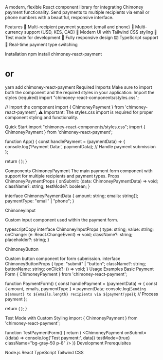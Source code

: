 A modern, flexible React component library for integrating Chimoney payment functionality. Send payments to multiple recipients via email or phone numbers with a beautiful, responsive interface.

Features
🎯 Multi-recipient payment support (email and phone)
💱 Multi-currency support (USD, KES, CAD)
🎨 Modern UI with Tailwind CSS styling
🧪 Test mode for development
📱 Fully responsive design
⌨️ TypeScript support
🔄 Real-time payment type switching

Installation
npm install chimoney-react-payment

# or

yarn add chimoney-react-payment
Required Imports
Make sure to import both the component and the required styles in your application:
Import the styles (required)
import "chimoney-react-components/styles.css";

// Import the component
import { ChimoneyPayment } from 'chimoney-react-payment';
⚠️ Important: The styles.css import is required for proper component styling and functionality.

Quick Start
import "chimoney-react-components/styles.css";
import { ChimoneyPayment } from 'chimoney-react-payment';

function App() {
const handlePayment = (paymentData) => {
console.log('Payment Data:', paymentData);
// Handle payment submission
};

return (
<ChimoneyPayment onSubmit={handlePayment} />
);
}

Components
ChimoneyPayment
The main payment form component with support for multiple recipients and payment types.
Props
ChimoneyPaymentProps {
onSubmit: (data: ChimoneyPaymentData) => void;
className?: string;
testMode?: boolean;
}

interface ChimoneyPaymentData {
amount: string;
emails: string[];
paymentType: "email" | "phone";
}

ChimoneyInput

Custom input component used within the payment form.

typescriptCopy
interface ChimoneyInputProps {
type: string;
value: string;
onChange: (e: React.ChangeEvent<HTMLInputElement>) => void;
className?: string;
placeholder?: string;
}

ChimoneyButton

Custom button component for form submission.
interface ChimoneyButtonProps {
type: "submit" | "button";
className?: string;
buttonName: string;
onClick?: () => void;
}
Usage Examples
Basic Payment Form
{ ChimoneyPayment } from 'chimoney-react-payment';

<!--  usage of payment component -->

function PaymentForm() {
const handlePayment = (paymentData) => {
const { amount, emails, paymentType } = paymentData;
console.log(`Sending ${amount} to ${emails.length} recipients via ${paymentType}`);
// Process payment
};

return (
<ChimoneyPayment onSubmit={handlePayment} />
);
}

Test Mode with Custom Styling
import { ChimoneyPayment } from 'chimoney-react-payment';

function TestPaymentForm() {
return (
<ChimoneyPayment
onSubmit={(data) => console.log('Test payment:', data)}
testMode={true}
className="bg-gray-50 p-8"
/>
)}
Development
Prerequisites

Node.js
React
TypeScript
Tailwind CSS
